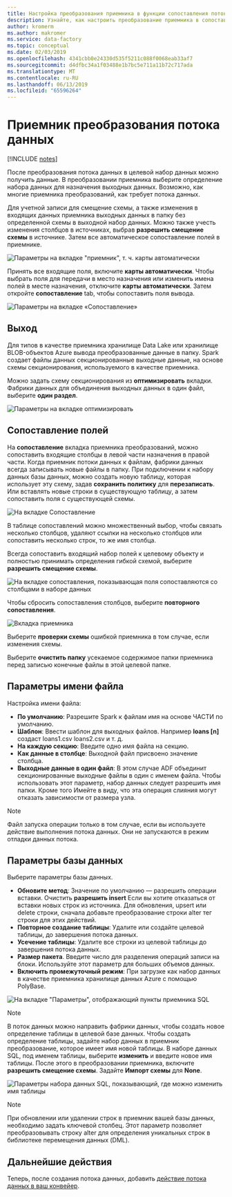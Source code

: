 ```yaml
---
title: Настройка преобразования приемника в функции сопоставления потока данных фабрики данных Azure
description: Узнайте, как настроить преобразование приемника в сопоставление потока данных.
author: kromerm
ms.author: makromer
ms.service: data-factory
ms.topic: conceptual
ms.date: 02/03/2019
ms.openlocfilehash: 4341cbb0e24330d535f5211c088f0068eab33af7
ms.sourcegitcommit: d4dfbc34a1f03488e1b7bc5e711a11b72c717ada
ms.translationtype: MT
ms.contentlocale: ru-RU
ms.lasthandoff: 06/13/2019
ms.locfileid: "65596264"
---
```

# <a name="sink-transformation-for-a-data-flow"></a>Приемник преобразования потока данных

[!INCLUDE [notes](../../includes/data-factory-data-flow-preview.md)]

После преобразования потока данных в целевой набор данных можно получить данные. В преобразовании приемника выберите определение набора данных для назначения выходных данных. Возможно, как многие приемника преобразований, как требует потока данных.

Для учетной записи для смещение схемы, а также изменения в входящих данных приемника выходных данных в папку без определенной схемы в выходной набор данных. Можно также учесть изменения столбцов в источниках, выбрав **разрешить смещение схемы** в источнике. Затем все автоматическое сопоставление полей в приемнике.

![Параметры на вкладке "приемник", т. ч. карты автоматически](media/data-flow/sink1.png "приемника 1")

Принять все входящие поля, включите **карты автоматически**. Чтобы выбрать поля для передачи в место назначения или изменить имена полей в месте назначения, отключите **карты автоматически**. Затем откройте **сопоставление** tab, чтобы сопоставить поля вывода.

![Параметры на вкладке «Сопоставление»](media/data-flow/sink2.png "приемника 2")

## <a name="output"></a>Выход 
Для типов в качестве приемника хранилище Data Lake или хранилище BLOB-объектов Azure вывода преобразованные данные в папку. Spark создает файлы данных секционированные выходные данные, на основе схемы секционирования, используемого в качестве приемника. 

Можно задать схему секционирования из **оптимизировать** вкладки. Фабрики данных для объединения выходных данных в один файл, выберите **один раздел**.

![Параметры на вкладке оптимизировать](media/data-flow/opt001.png "приемника параметры")

## <a name="field-mapping"></a>Сопоставление полей

На **сопоставление** вкладка приемника преобразований, можно сопоставить входящие столбцы в левой части назначения в правой части. Когда приемник потоки данных к файлам, фабрики данных всегда записывать новые файлы в папку. При подключении к набору данных базы данных, можно создать новую таблицу, которая использует эту схему, задав **сохранить политику** для **перезаписать**. Или вставлять новые строки в существующую таблицу, а затем сопоставить поля с существующей схемы. 

![На вкладке Сопоставление](media/data-flow/sink2.png "приемники")

В таблице сопоставлений можно множественный выбор, чтобы связать несколько столбцов, удаляют ссылки на несколько столбцов или сопоставить несколько строк, то же имя столбца.

Всегда сопоставить входящий набор полей к целевому объекту и полностью принимать определения гибкой схемой, выберите **разрешить смещение схемы**.

![На вкладке сопоставления, показывающая поля сопоставляются со столбцами в наборе данных](media/data-flow/multi1.png "несколько вариантов")

Чтобы сбросить сопоставления столбцов, выберите **повторного сопоставления**.

![Вкладка приемника](media/data-flow/sink1.png "один приемник")

Выберите **проверки схемы** ошибкой приемника в том случае, если изменения схемы.

Выберите **очистить папку** усекаемое содержимое папки приемника перед записью конечные файлы в этой целевой папке.

## <a name="file-name-options"></a>Параметры имени файла

Настройка имени файла: 

   * **По умолчанию**: Разрешите Spark к файлам имя на основе ЧАСТИ по умолчанию.
   * **Шаблон**: Ввести шаблон для выходных файлов. Например **loans [n]** создаст loans1.csv loans2.csv и т. д.
   * **На каждую секцию**: Введите одно имя файла на секцию.
   * **Как данные в столбце**: Выходной файл присвоено значение столбца.
   * **Выходные данные в один файл**: В этом случае ADF объединит секционированные выходные файлы в один с именем файла. Чтобы использовать этот параметр, набор данных следует разрешить имя папки. Кроме того Имейте в виду, что эта операция слияния могут отказать зависимости от размера узла.

> [!NOTE]
> Файл запуска операции только в том случае, если вы используете действие выполнения потока данных. Они не запускаются в режим отладки данных потока.

## <a name="database-options"></a>Параметры базы данных

Выберите параметры базы данных.

* **Обновите метод**: Значение по умолчанию — разрешить операции вставки. Очистить **разрешить insert** Если вы хотите отказаться от вставки новых строк из источника. Для обновления, upsert или delete строки, сначала добавьте преобразование строки alter тег строки для этих действий. 
* **Повторное создание таблицы**: Удалите или создайте целевой таблицы, до завершения потока данных.
* **Усечение таблицы**: Удалите все строки из целевой таблицы до завершения потока данных.
* **Размер пакета**. Введите число для разделения операций записи на блоки. Используйте этот параметр для больших объемов данных. 
* **Включить промежуточный режим**: При загрузке как набор данных в качестве приемника хранилище данных Azure с помощью PolyBase.

![На вкладке "Параметры", отображающий пункты приемника SQL](media/data-flow/alter-row2.png "параметры SQL")

> [!NOTE]
> В поток данных можно направить фабрики данных, чтобы создать новое определение таблицы в целевой базе данных. Чтобы создать определение таблицы, задайте набор данных в приемник преобразование, которое имеет имя новой таблицы. В наборе данных SQL, под именем таблицы, выберите **изменить** и введите новое имя таблицы. После этого в преобразовании приемника, включите **разрешить смещение схемы**. Задайте **Импорт схемы** для **None**.

![Параметры набора данных SQL, показывающий, где можно изменить имя таблицы](media/data-flow/dataset2.png "SQL схемы")

> [!NOTE]
> При обновлении или удалении строк в приемник вашей базы данных, необходимо задать ключевой столбец. Этот параметр позволяет преобразовывать строку alter для определения уникальных строк в библиотеке перемещения данных (DML).

## <a name="next-steps"></a>Дальнейшие действия

Теперь, после создания потока данных, добавить [действие потока данных в ваш конвейер](concepts-data-flow-overview.md).
